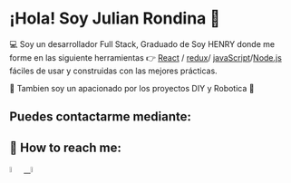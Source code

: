 # ¡Hola! Soy Julian Rondina 👋

 :computer: Soy un desarrollador Full Stack, Graduado de Soy HENRY donde me forme en las siguiente herramientas :point_right: [React](https://es.reactjs.org/) / [redux](https://es.redux.js.org/)/ [javaScript](https://developer.mozilla.org/es/docs/Web/JavaScript)/[Node.js](https://nodejs.org/es/) fáciles de usar y construidas con las mejores prácticas.

👀 Tambien soy un apacionado por los proyectos DIY y Robotica :mechanical_arm:


## Puedes contactarme mediante:

## :paperclip: How to reach me:
<span >
<a href="https://www.linkedin.com/in/julian-rondina/" ><img width="5%" src="https://github.com/WanCirone/wancirone/blob/main/logos/linkedin-icon.png"> &nbsp;
<a href="mailto:julian.rondina6@gmail.com" ><img width="5%" src="https://github.com/WanCirone/wancirone/blob/main/logos/gmail-icon%20green.png">
</span>


